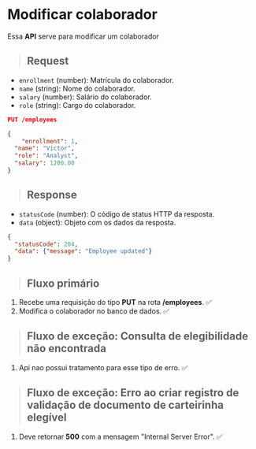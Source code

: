 # Modificar colaborador

Essa **API** serve para modificar um colaborador

> ## Request

- `enrollment` (number): Matrícula do colaborador.
- `name` (string): Nome do colaborador.
- `salary` (number): Salário do colaborador.
- `role` (string): Cargo do colaborador.

```json
PUT /employees
```

```json
{
	"enrollment": 1,
  "name": "Victor",
  "role": "Analyst",
  "salary": 1200.00
}
```

> ## Response

- `statusCode` (number): O código de status HTTP da resposta.
- `data` (object): Objeto com os dados da resposta.

```json
{
  "statusCode": 204,
  "data": {"message": "Employee updated"}
}
```

> ## Fluxo primário

1. Recebe uma requisição do tipo **PUT** na rota **/employees**. ✅
2. Modifica o colaborador no banco de dados. ✅

> ## Fluxo de exceção: Consulta de elegibilidade não encontrada

1. Api nao possui tratamento para esse tipo de erro. ✅

> ## Fluxo de exceção: Erro ao criar registro de validação de documento de carteirinha elegível

1. Deve retornar **500** com a mensagem "Internal Server Error". ✅
